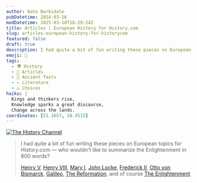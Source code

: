 ```yaml
---
author: Nate Barksdale
pubDatetime: 2014-03-16
modDatetime: 2025-03-10T18:29:24Z
title: Articles | European History for History.com
slug: articles-european-history-for-historycom
featured: false
draft: true
description: I had quite a bit of fun writing these pieces on European topics for History.com, exploring figures and events that shaped the continent.
emoji: 📜
tags:
  - 🌍 History
  - 📖 Articles
  - 📜 Ancient Texts
  - ✍️ Literature
  - ⚖️ Choices
haiku: |
  Kings and thinkers rise,  
  Knowledge sparks a great discourse,  
  Change across the lands.
coordinates: [51.1657, 10.4515]
---
```


[![The History Channel](https://www.natebarksdale.com/wp-content/uploads/2014/03/history-log.png)](http://www.history.com/topics)

> I had quite a bit of fun writing these pieces on European topics for History.com — who wouldn't like to summarize the Enlightenment in 800 words?
>
> [Henry V](http://www.history.com/topics/british-history/henry-v-england), [Henry VIII](http://www.history.com/topics/british-history/henry-viii), [Mary I](http://www.history.com/topics/british-history/mary-i), [John Locke](http://www.history.com/topics/john-locke), [Frederick II](http://www.history.com/topics/frederick-ii-prussia), [Otto von Bismarck](http://www.history.com/topics/otto-von-bismarck), [Galileo](http://www.history.com/topics/galileo-galilei), [The Reformation](http://www.history.com/topics/reformation), and of course [The Enlightenment](http://www.history.com/topics/enlightenment)

